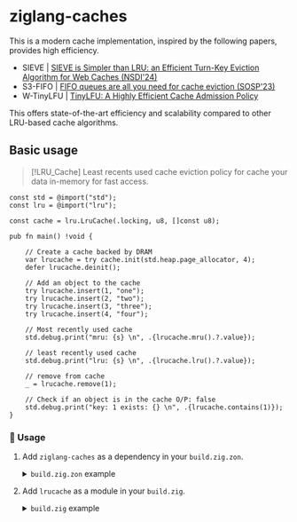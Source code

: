 # ziglang-caches

This is a modern cache implementation, inspired by the following papers, provides high efficiency.

- SIEVE | [SIEVE is Simpler than LRU: an Efficient Turn-Key Eviction Algorithm for Web Caches (NSDI'24)](https://junchengyang.com/publication/nsdi24-SIEVE.pdf)
- S3-FIFO | [FIFO queues are all you need for cache eviction (SOSP'23)](https://dl.acm.org/doi/10.1145/3600006.3613147)
- W-TinyLFU | [TinyLFU: A Highly Efficient Cache Admission Policy](https://arxiv.org/abs/1512.00727)

This offers state-of-the-art efficiency and scalability compared to other LRU-based cache algorithms.

## Basic usage
 > [!LRU_Cache]
 > Least recents used cache eviction policy for cache your data in-memory for fast access. 


```zig
const std = @import("std");
const lru = @import("lru");

const cache = lru.LruCache(.locking, u8, []const u8);

pub fn main() !void {

    // Create a cache backed by DRAM
    var lrucache = try cache.init(std.heap.page_allocator, 4);
    defer lrucache.deinit();

    // Add an object to the cache
    try lrucache.insert(1, "one");
    try lrucache.insert(2, "two");
    try lrucache.insert(3, "three");
    try lrucache.insert(4, "four");

    // Most recently used cache
    std.debug.print("mru: {s} \n", .{lrucache.mru().?.value});

    // least recently used cache
    std.debug.print("lru: {s} \n", .{lrucache.lru().?.value});

    // remove from cache
    _ = lrucache.remove(1);

    // Check if an object is in the cache O/P: false
    std.debug.print("key: 1 exists: {} \n", .{lrucache.contains(1)});
}
```

### :rocket: Usage

1. Add `ziglang-caches` as a dependency in your `build.zig.zon`.

    <details>

    <summary><code>build.zig.zon</code> example</summary>

    ```zig
    .{
        .name = "<name_of_your_package>",
        .version = "<version_of_your_package>",
        .dependencies = .{
            .caches = .{
                .url = "https://github.com/jeevananthan-23/ziglang-caches/archive/<git_tag_or_commit_hash>.tar.gz",
                .hash = "<package_hash>",
            },
        },
    }
    ```

    Set `<package_hash>` to `12200000000000000000000000000000000000000000000000000000000000000000`, and Zig will provide the correct found value in an error message.

    </details>

2. Add `lrucache` as a module in your `build.zig`.

    <details>

    <summary><code>build.zig</code> example</summary>

    ```zig
    const lrucache = b.dependency("caches", .{});
    exe.addModule("lrucache", lrucache.module("lrucache"));
    ```

    </details>
